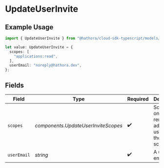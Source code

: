 # UpdateUserInvite

## Example Usage

```typescript
import { UpdateUserInvite } from "@hathora/cloud-sdk-typescript/models/components";

let value: UpdateUserInvite = {
  scopes: [
    "applications:read",
  ],
  userEmail: "noreply@hathora.dev",
};
```

## Fields

| Field                                                           | Type                                                            | Required                                                        | Description                                                     | Example                                                         |
| --------------------------------------------------------------- | --------------------------------------------------------------- | --------------------------------------------------------------- | --------------------------------------------------------------- | --------------------------------------------------------------- |
| `scopes`                                                        | *components.UpdateUserInviteScopes*                             | :heavy_check_mark:                                              | Scopes can only be removed or added if a user has those scopes. |                                                                 |
| `userEmail`                                                     | *string*                                                        | :heavy_check_mark:                                              | A user's email.                                                 | noreply@hathora.dev                                             |